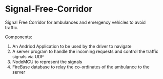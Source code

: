 # Signal-Free-Corridor
Signal Free Corridor for ambulances and emergency vehicles to avoid traffic.

Components:
1. An Andriod Application to be used by the driver to navigate
2. A server program to handle the incoming requests and control the traffic signals via UDP
3. NodeMCU to represent the signals
4. FireBase database to relay the co-ordinates of the ambulance to the server
